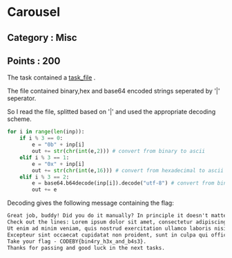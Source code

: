 # Carousel
## Category : Misc
## Points : 200
The task contained a [task_file](/CTFs/CyberColiseumII_2023/Misc/Carousel/task_file.txt) . 

The file contained binary,hex and base64 encoded strings seperated by '|' seperator.

So I read the file, splitted based on '|' and used the appropriate decoding scheme.
```py
for i in range(len(inp)):
    if i % 3 == 0:
        e = "0b" + inp[i]
        out += str(chr(int(e,2))) # convert from binary to ascii
    elif i % 3 == 1:
        e = "0x" + inp[i]
        out += str(chr(int(e,16))) # convert from hexadecimal to ascii
    elif i % 3 == 2:
        e = base64.b64decode(inp[i]).decode("utf-8") # convert from binary to ascii
        out += e
```

Decoding gives the following message containing the flag:
```txt
Great job, buddy! Did you do it manually? In principle it doesn't matter.
Check out the lines: Lorem ipsum dolor sit amet, consectetur adipiscing elit, sed do eiusmod tempor incididunt ut labore et dolore magna aliqua.
Ut enim ad minim veniam, quis nostrud exercitation ullamco laboris nisi ut aliquip ex ea commodo consequat. Duis aute irure dolor in reprehenderit in voluptate velit esse cillum dolore eu fugiat nulla pariatur.
Excepteur sint occaecat cupidatat non proident, sunt in culpa qui officia deserunt mollit anim id est laborum. 
Take your flag - CODEBY{bin4ry_h3x_and_b4s3}. 
Thanks for passing and good luck in the next tasks.
```
